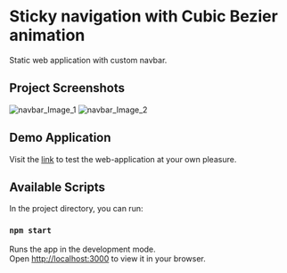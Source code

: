 # Sticky navigation with Cubic Bezier animation

Static web application with custom navbar. 

## Project Screenshots
![navbar_Image_1](https://i.postimg.cc/85cdGmPY/Screenshot-1.png)
![navbar_Image_2](https://i.postimg.cc/hPd7HPbn/Screenshot-1.png)


## Demo Application
Visit the [link](https://sticky-navigation.vercel.app/) to test the web-application at your own pleasure.


## Available Scripts

In the project directory, you can run:

### `npm start`

Runs the app in the development mode.\
Open [http://localhost:3000](http://localhost:3000) to view it in your browser.

